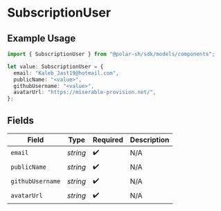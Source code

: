 # SubscriptionUser

## Example Usage

```typescript
import { SubscriptionUser } from "@polar-sh/sdk/models/components";

let value: SubscriptionUser = {
  email: "Kaleb_Jast19@hotmail.com",
  publicName: "<value>",
  githubUsername: "<value>",
  avatarUrl: "https://miserable-provision.net/",
};
```

## Fields

| Field              | Type               | Required           | Description        |
| ------------------ | ------------------ | ------------------ | ------------------ |
| `email`            | *string*           | :heavy_check_mark: | N/A                |
| `publicName`       | *string*           | :heavy_check_mark: | N/A                |
| `githubUsername`   | *string*           | :heavy_check_mark: | N/A                |
| `avatarUrl`        | *string*           | :heavy_check_mark: | N/A                |